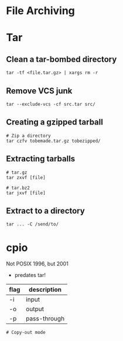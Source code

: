 # File Archiving

# Tar

## Clean a tar-bombed directory

```
tar -tf <file.tar.gz> | xargs rm -r
```

## Remove VCS junk

```
tar --exclude-vcs -cf src.tar src/
```

## Creating a gzipped tarball

```
# Zip a directory
tar czfv tobemade.tar.gz tobezipped/
```

## Extracting tarballs

```
# tar.gz
tar zxvf [file]

# tar.bz2
tar jxvf [file]
```

## Extract to a directory

```
tar ... -C /send/to/
```


# cpio
Not POSIX 1996, but 2001
* predates tar!


flag | description
---  | ---
-i   | input
-o   | output
-p   | pass-through

```
# Copy-out mode
